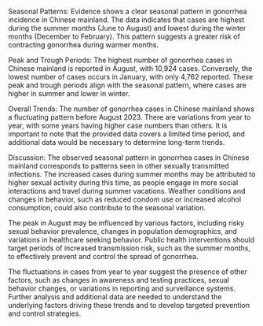 Seasonal Patterns: Evidence shows a clear seasonal pattern in gonorrhea incidence in Chinese mainland. The data indicates that cases are highest during the summer months (June to August) and lowest during the winter months (December to February). This pattern suggests a greater risk of contracting gonorrhea during warmer months.

Peak and Trough Periods: The highest number of gonorrhea cases in Chinese mainland is reported in August, with 10,924 cases. Conversely, the lowest number of cases occurs in January, with only 4,762 reported. These peak and trough periods align with the seasonal pattern, where cases are higher in summer and lower in winter.

Overall Trends: The number of gonorrhea cases in Chinese mainland shows a fluctuating pattern before August 2023. There are variations from year to year, with some years having higher case numbers than others. It is important to note that the provided data covers a limited time period, and additional data would be necessary to determine long-term trends.

Discussion: The observed seasonal pattern in gonorrhea cases in Chinese mainland corresponds to patterns seen in other sexually transmitted infections. The increased cases during summer months may be attributed to higher sexual activity during this time, as people engage in more social interactions and travel during summer vacations. Weather conditions and changes in behavior, such as reduced condom use or increased alcohol consumption, could also contribute to the seasonal variation.

The peak in August may be influenced by various factors, including risky sexual behavior prevalence, changes in population demographics, and variations in healthcare seeking behavior. Public health interventions should target periods of increased transmission risk, such as the summer months, to effectively prevent and control the spread of gonorrhea.

The fluctuations in cases from year to year suggest the presence of other factors, such as changes in awareness and testing practices, sexual behavior changes, or variations in reporting and surveillance systems. Further analysis and additional data are needed to understand the underlying factors driving these trends and to develop targeted prevention and control strategies.
